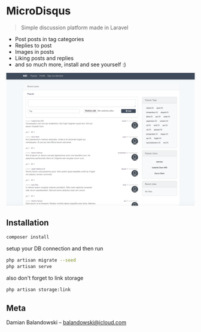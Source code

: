 # MicroDisqus
> Simple discussion platform made in Laravel

* Post posts in tag categories
* Replies to post 
* Images in posts
* Liking posts and replies
* and so much more, install and see yourself :)

![](md.png)

## Installation

```sh
composer install
```

setup your DB connection and then run

```sh
php artisan migrate --seed
php artisan serve
```

also don't forget to link storage

```sh
php artisan storage:link
```

## Meta

Damian Balandowski – balandowski@icloud.com
